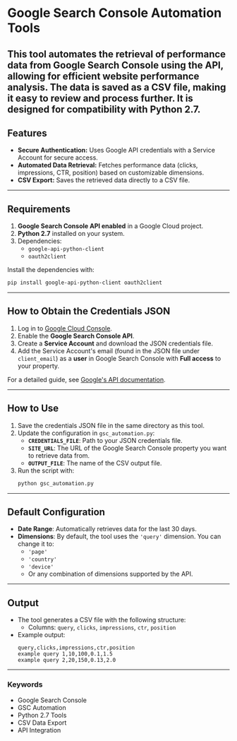 # **Google Search Console Automation Tools**

This tool automates the retrieval of performance data from Google Search Console using the API, allowing for efficient website performance analysis. The data is saved as a CSV file, making it easy to review and process further. It is designed for compatibility with **Python 2.7**.
---

## **Features**
- **Secure Authentication:** Uses Google API credentials with a Service Account for secure access.  
- **Automated Data Retrieval:** Fetches performance data (clicks, impressions, CTR, position) based on customizable dimensions.  
- **CSV Export:** Saves the retrieved data directly to a CSV file.  
---

## **Requirements**
1. **Google Search Console API enabled** in a Google Cloud project.  
2. **Python 2.7** installed on your system.  
3. Dependencies:  
   - `google-api-python-client`  
   - `oauth2client`

Install the dependencies with:  
```bash
pip install google-api-python-client oauth2client
```

---

## **How to Obtain the Credentials JSON**
1. Log in to [Google Cloud Console](https://console.cloud.google.com/).  
2. Enable the **Google Search Console API**.  
3. Create a **Service Account** and download the JSON credentials file.  
4. Add the Service Account's email (found in the JSON file under `client_email`) as a **user** in Google Search Console with **Full access** to your property.

For a detailed guide, see [Google's API documentation](https://developers.google.com/search/apis).

---

## **How to Use**
1. Save the credentials JSON file in the same directory as this tool.  
2. Update the configuration in `gsc_automation.py`:  
   - **`CREDENTIALS_FILE`**: Path to your JSON credentials file.  
   - **`SITE_URL`**: The URL of the Google Search Console property you want to retrieve data from.  
   - **`OUTPUT_FILE`**: The name of the CSV output file.  
3. Run the script with:  
   ```bash
   python gsc_automation.py
   ```

---

## **Default Configuration**
- **Date Range**: Automatically retrieves data for the last 30 days.  
- **Dimensions**: By default, the tool uses the `'query'` dimension. You can change it to:
  - `'page'`
  - `'country'`
  - `'device'`
  - Or any combination of dimensions supported by the API.

---

## **Output**
- The tool generates a CSV file with the following structure:  
  - Columns: `query`, `clicks`, `impressions`, `ctr`, `position`  
- Example output:  
  ```
  query,clicks,impressions,ctr,position
  example query 1,10,100,0.1,1.5
  example query 2,20,150,0.13,2.0
  ```

---

### **Keywords**
- Google Search Console  
- GSC Automation  
- Python 2.7 Tools  
- CSV Data Export  
- API Integration  